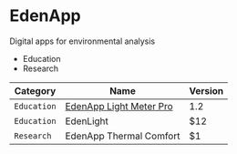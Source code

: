 # EdenApp
Digital apps for environmental analysis

* Education
* Research

| Category        | Name          | Version  |
| -------------   |----------------| -----|
| `Education`     | [EdenApp Light Meter Pro](https://apps.apple.com/gb/app/edenapp-light-meter-pro/id1301790579) | 1.2 |
| `Education`     | EdenLight      |   $12 |
| `Research` | EdenApp Thermal Comfort     |    $1 |



